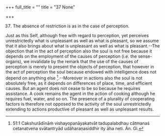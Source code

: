 +++
full_title = ""
title = "37 None"

+++


37. The absence of restriction is as in the case of perception.

Just as this Self, although free with regard to perception, yet perceives unrestrictedly what is unpleasant as well as what is pleasant, so we assume that it also brings about what is unpleasant as well as what is pleasant.--The objection that in the act of perception also the soul is not free because it depends on the employment of the causes of perception (i.e. the sense-organs), we invalidate by the remark that the use of the causes of perception is merely to present the objects of perception, that however in the act of perception the soul because endowed with intelligence does not depend on anything else [^fn_32].--Moreover in actions also the soul is not absolutely free, as it depends on differences of place, time, and efficient causes. But an agent does not cease to be so because he requires assistance. A cook remains the agent in the action of cooking although he requires fuel, water, and so on. The presence of a plurality of cooperating factors is therefore not opposed to the activity of the soul unrestrictedly extending to actions productive of pleasant as well as unpleasant results.

[^fn_32]: 51:1 Cakshurādīnāṁ vishayopanāyakatvāt tadupalabdhau cātmanaś cetanatvena svātantryād udāharaṇasiddhir ity āha neti. Ān. Gi.

